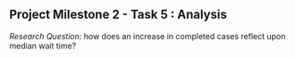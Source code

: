 ## Project Milestone 2 - Task 5 : Analysis ##

*Research Question:* how does an increase in completed cases reflect upon median wait time?